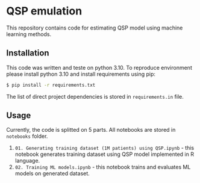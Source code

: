 # QSP emulation 

This repository contains code for estimating QSP model using machine learning methods.

## Installation

This code was written and teste on python 3.10. To reproduce environment please install python 3.10 and 
install requirements using pip:

```bash
$ pip install -r requirements.txt
```

The list of direct project dependencies is stored in `requirements.in` file. 

## Usage

Currently, the code is splitted on 5 parts. All notebooks are stored in `notebooks` folder.

1. `01. Generating training dataset (1M patients) using QSP.ipynb` - this notebook generates training dataset 
   using QSP model implemented in R language.
2. `02. Training ML models.ipynb` - this notebook trains and evaluates ML models on generated 
   dataset.